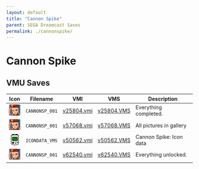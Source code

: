 ```yaml
---
layout: default
title: "Cannon Spike"
parent: SEGA Dreamcast Saves
permalink: ./cannonspike/
---
```

# Cannon Spike

## VMU Saves

| Icon | Filename | VMI | VMS | Description |
|------|----------|-----|-----|-------------|
| ![Cannon Spike](../icons/CANNONSP_001.GIF) | `CANNONSP_001` | [v25804.vmi](v25804.vmi) | [v25804.VMS](v25804.VMS) | Everything completed.  |
| ![Cannon Spike](../icons/CANNONSP_001.GIF) | `CANNONSP_001` | [v57068.vmi](v57068.vmi) | [v57068.VMS](v57068.VMS) | All pictures in gallery  |
| ![Cannon Spike](../icons/ICONDATA_VMS.GIF) | `ICONDATA_VMS` | [v50562.vmi](v50562.vmi) | [v50562.VMS](v50562.VMS) | Cannon Spike: Icon data   |
| ![Cannon Spike](../icons/CANNONSP_001.GIF) | `CANNONSP_001` | [v62540.vmi](v62540.vmi) | [v62540.VMS](v62540.VMS) | Everything unlocked.  |
